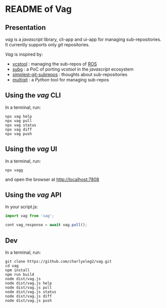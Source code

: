 README of Vag
=============

Presentation
------------

*vag* is a *javascript* library, cli-app and ui-app for managing sub-repositories.
It currently supports only *git* repositories.

*Vag* is inspired by:
- [vcstool](https://github.com/dirk-thomas/vcstool) : managing the sub-repos of [ROS](http://docs.ros.org/)
- [subg](https://github.com/charlyoleg/subg) : a PoC of porting *vcstool* in the *javascript* ecosystem
- [simplest-git-subrepos](https://github.com/jmnavarrol/simplest-git-subrepos) : thoughts about sub-repositories
- [multigit](https://github.com/jmnavarrol/python-multigit) : a *Python* tool for managing sub-repos


Using the *vag* CLI
-------------------

In a terminal, run:

```shell
npx vag help
npx vag pull
npx vag status
npx vag diff
npx vag push
```


Using the *vag* UI
-------------------

In a terminal, run:

```shell
npx vagg
```
and open the browser at <http://localhost:7808>


Using the *vag* API
-------------------

In your script.js:

```javascript
import vag from 'vag';

cont vag_response = await vag.pull();
```


Dev
---

In a terminal, run:

```shell
git clone https://github.com/charlyoleg2/vag.git
cd vag
npm install
npm run build
node dist/vag.js
node dist/vag.js help
node dist/vag.js pull
node dist/vag.js status
node dist/vag.js diff
node dist/vag.js push
```
